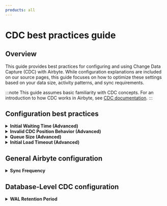 ```yaml
---
products: all
---
```


# CDC best practices guide

## Overview

This guide provides best practices for configuring and using Change Data Capture (CDC) with Airbyte. While configuration
explanations are included on our source pages, this guide focuses on how to optimize these settings based on your data
size, activity patterns, and sync requirements.

:::note
This guide assumes basic familiarity with CDC concepts. For an introduction to how CDC works in Airbyte, see
[CDC documentation](./cdc).
:::

## Configuration best practices

<details>
<summary><strong>Initial Waiting Time (Advanced)</strong></summary>

**What it does:**

- **During the snapshot phase:** Sets the time limit for building the schema structure and capturing baseline data
- **During CDC incremental:** Determines how long Airbyte waits for new change events, helping to capture delayed
- changes before timing out

**Configuration range:** varies by source (check your source configuration page)

**Best practices:**

| Scenario | Recommendation                                | Reasoning |
|----------|-----------------------------------------------|-----------|
| Default use case | Start with the default value                  | Adjust only if experiencing timeouts |
| High-activity databases | Keep default                                  | Changes arrive frequently, shorter waits are sufficient |
| Low-activity databases | Increase by 300 s minimum                     | Longer waits help capture infrequent changes |
| Many schemas/tables | Increase value during snapshot and CDC phases | Gives Debezium more time to process changes across schemas |
| Simple schemas | Default values work well                      | No adjustment needed |

:::tip
For high-activity databases with many schemas/tables, you may still need to increase this value despite frequent changes
. Schema complexity affects processing time independently of data volume.
:::

</details>

<details>
<summary><strong>Invalid CDC Position Behavior (Advanced)</strong></summary>

**What it does:**

Determines how Airbyte responds when the CDC position becomes invalid (typically due to WAL recycling or extended gaps
between syncs).

**Available options:**

| Method       | Re-sync Data (Automatic Recovery) | Fail Sync (Manual Intervention) |
|--------------|-----------------------------------|----------------------------------|
| **Behavior** | Automatically triggers a full refresh, re-snapshotting the entire database when CDC position is lost | Stops the sync and marks it as failed. No automatic action is taken |
| **Pros**     | • Fully automated<br/>• Ensures data consistency | • Allows investigation and controlled resolution<br/>• Prevents unexpected resource consumption and costs |
| **Cons**     | • Time-consuming for large datasets<br/>• Resource-intensive<br/>• Can lead to unexpected costs (compute, database load, writes, transfer) | • Requires manual restart after resolving the issue<br/>• Potential data gaps until resolved |
| **Best for** | Small datasets, development environments | Production environments, large databases |

**Recommended approach:**

| Environment | Recommendation | Rationale |
|-------------|----------------|-----------|
| Production | Fail Sync | Better error handling, prevents surprise costs |
| Large databases | Fail Sync | Avoids expensive automatic re-snapshots |
| Development | Either option | Lower stakes, both approaches work |
| Small datasets | Either option | Re-sync is quick and inexpensive |

</details>

<details>
<summary><strong> Queue Size (Advanced)</strong></summary>

**What it does:**

Controls the internal buffer size for change events. Determines how many CDC records can be queued in memory before
processing.

**Impact:**

- **Larger queue:** Handles burst changes efficiently but uses more memory
- **Smaller queue:** Lower memory usage, but may reduce sync efficiency

**Best practice:**

:::danger Critical
Keep this at the default value (10,000). Improper sizing significantly impacts memory consumption, sync efficiency, and
system stability. Only modify this parameter if you have a specific technical reason or have been instructed to do so
by Airbyte support.
:::

</details>

<details>
<summary><strong>Initial Load Timeout (Advanced)</strong></summary>

**What it does:**

Sets the maximum duration for the snapshot phase. Once this time limit is reached or the snapshot completes (whichever
comes first), Airbyte captures the current LSN and switches to CDC streaming mode. **The maximum allowed value is 24
hours.**

**Best practices:**

| Database Size | Recommended Timeout | Notes |
|---------------|---------------------|-------|
| Small to medium | 8 hours (default) | Sufficient for most databases |
| Large databases | 12-24 hours | Allows a complete snapshot before CDC streaming |
| Very large databases | 24 hours | Adjust based on observed snapshot duration |

:::tip
Monitor your first sync's snapshot duration to determine if you need to adjust this value.
:::

</details>

## General Airbyte configuration

<details>
<summary><strong> Sync Frequency </strong></summary>

Choose sync frequency based on your use case, data velocity, and WAL retention period.

**Key considerations:**

- **Sync frequency must be shorter than WAL retention period**
  - If retention is 3 days, sync at least every 2 days
  - Prevents LSN loss and sync failures
- **Balance data volume and sync overhead**
  - Avoid accumulating millions of records between syncs
  - Minimize empty syncs (no changes to capture)
  - Find the middle ground for your change volume
- **Near real-time requirements**
  - High-velocity data: Sync multiple times per day
  - Standard updates: Daily syncs often sufficient
  - Low activity: Match sync frequency to change patterns

**Recommended configurations:**

| Use Case | Sync Frequency | Retention Period | Notes |
|----------|----------------|------------------|-------|
| Near real-time replication | Every 1-4 hours | 7 days (recommended), 3 days minimum if data is highly active | Only sync this frequently if you have active data changes to avoid empty syncs |
| Daily business reporting | Once daily | 7 days (recommended), 3 days minimum if data is highly active | Standard configuration for most use cases |
| Weekly analytics | 2-3 times per week | 7 days minimum | Longer retention required for less frequent syncs |

:::tip
While 7-day retention is recommended for all scenarios, you may use shorter retention periods (3+ days) if your database
is highly active and you're confident your sync frequency will remain consistent. However, 7 days provides the best
buffer against unexpected delays or maintenance windows.
:::
</details>

## Database-Level CDC configuration

<details>
<summary><strong> WAL Retention Period </strong></summary>

The WAL retention period determines how long transaction logs are stored before recycling. This is configured at the
database level, not in Airbyte.

**Recommended configuration:**

| Priority | Retention Period | Rationale |
|----------|------------------|-----------|
| Optimal | 7 days | Covers weekend maintenance, most data movement scenarios |
| Minimum | Longer than sync frequency | Prevents LSN loss between syncs |

**Example scenarios:**

- **Syncing every 6 hours:** Minimum 1-2 days retention (7 days recommended)
- **Syncing daily:** Minimum 2-3 days retention (7 days recommended)
- **Syncing every 3 days:** Minimum 4-5 days retention (7 days recommended)

:::info Important
While Airbyte syncs can operate efficiently with short retention periods (when paired with appropriate sync frequency),
7-day retention provides the best buffer against unexpected delays or maintenance windows.
:::

</details>
